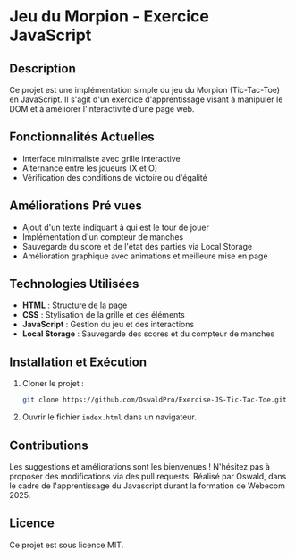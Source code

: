 # Jeu du Morpion - Exercice JavaScript

## Description

Ce projet est une implémentation simple du jeu du Morpion (Tic-Tac-Toe) en JavaScript. Il s'agit d'un exercice d'apprentissage visant à manipuler le DOM et à améliorer l'interactivité d'une page web.

## Fonctionnalités Actuelles

- Interface minimaliste avec grille interactive
- Alternance entre les joueurs (X et O)
- Vérification des conditions de victoire ou d'égalité

## Améliorations Pré vues

- Ajout d'un texte indiquant à qui est le tour de jouer
- Implémentation d'un compteur de manches
- Sauvegarde du score et de l'état des parties via Local Storage
- Amélioration graphique avec animations et meilleure mise en page

## Technologies Utilisées

- **HTML** : Structure de la page
- **CSS** : Stylisation de la grille et des éléments
- **JavaScript** : Gestion du jeu et des interactions
- **Local Storage** : Sauvegarde des scores et du compteur de manches

## Installation et Exécution

1. Cloner le projet :
   ```bash
   git clone https://github.com/OswaldPro/Exercise-JS-Tic-Tac-Toe.git
2. Ouvrir le fichier `index.html` dans un navigateur.

## Contributions

Les suggestions et améliorations sont les bienvenues ! N'hésitez pas à proposer des modifications via des pull requests.
Réalisé par Oswald, dans le cadre de l'apprentissage du Javascript durant la formation de Webecom 2025.

## Licence

Ce projet est sous licence MIT.
